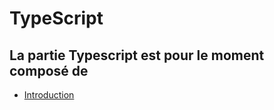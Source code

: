 # TypeScript

## La partie Typescript est pour le moment composé de 

*   [Introduction](introduction.md)